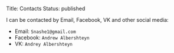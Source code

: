 Title: Contacts
Status: published

I can be contacted by Email, Facebook, VK and other social media:

 - Email: ```Snashe1@gmail.com```
 - Facebook: ```Andrew Albershteyn```
 - VK: ```Andrey Albershteyn```
